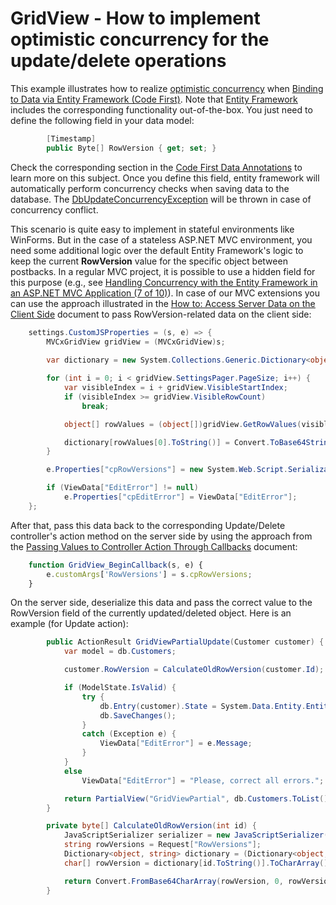 # GridView - How to implement optimistic concurrency for the update/delete operations


<p>This example illustrates how to realize <a href="http://en.wikipedia.org/wiki/Optimistic_concurrency_control"><u>optimistic concurrency</u></a> when <a href="http://documentation.devexpress.com/#AspNet/CustomDocument14580"><u>Binding to Data via Entity Framework (Code First)</u></a>. Note that <a href="http://msdn.microsoft.com/en-us/data/aa937723"><u>Entity Framework</u></a> includes the corresponding functionality out-of-the-box. You just need to define the following field in your data model:</p>

```cs
        [Timestamp]
        public Byte[] RowVersion { get; set; }
```

<p> </p><p>Check the corresponding section in the <a href="http://msdn.microsoft.com/en-us/data/jj591583.aspx"><u>Code First Data Annotations</u></a> to learn more on this subject. Once you define this field, entity framework will automatically perform concurrency checks when saving data to the database. The <a href="http://msdn.microsoft.com/en-us/library/system.data.entity.infrastructure.dbupdateconcurrencyexception.aspx"><u>DbUpdateConcurrencyException</u></a> will be thrown in case of concurrency conflict.</p><p>This scenario is quite easy to implement in stateful environments like WinForms. But in the case of a stateless ASP.NET MVC environment, you need some additional logic over the default Entity Framework's logic to keep the current <strong>RowVersion</strong> value for the specific object between postbacks. In a regular MVC project, it is possible to use a hidden field for this purpose (e.g., see <a href="http://www.asp.net/mvc/tutorials/getting-started-with-ef-5-using-mvc-4/handling-concurrency-with-the-entity-framework-in-an-asp-net-mvc-application"><u>Handling Concurrency with the Entity Framework in an ASP.NET MVC Application (7 of 10)</u></a>). In case of our MVC extensions you can use the approach illustrated in the <a href="http://documentation.devexpress.com/#AspNet/CustomDocument11816"><u>How to: Access Server Data on the Client Side</u></a> document to pass RowVersion-related data on the client side:</p>

```cs
    settings.CustomJSProperties = (s, e) => {
        MVCxGridView gridView = (MVCxGridView)s;
        
        var dictionary = new System.Collections.Generic.Dictionary<object, string>();

        for (int i = 0; i < gridView.SettingsPager.PageSize; i++) {
            var visibleIndex = i + gridView.VisibleStartIndex;
            if (visibleIndex >= gridView.VisibleRowCount)
                break;

            object[] rowValues = (object[])gridView.GetRowValues(visibleIndex, gridView.KeyFieldName, "RowVersion");

            dictionary[rowValues[0].ToString()] = Convert.ToBase64String((byte[])rowValues[1]);
        }

        e.Properties["cpRowVersions"] = new System.Web.Script.Serialization.JavaScriptSerializer().Serialize(dictionary);

        if (ViewData["EditError"] != null)
            e.Properties["cpEditError"] = ViewData["EditError"];
    };
```

<p> </p><p>After that, pass this data back to the corresponding Update/Delete controller's action method on the server side by using the approach from the <a href="http://documentation.devexpress.com/#AspNet/CustomDocument9941"><u>Passing Values to Controller Action Through Callbacks</u></a> document:</p>

```js
    function GridView_BeginCallback(s, e) {
        e.customArgs['RowVersions'] = s.cpRowVersions;
    }
```

<p> </p><p>On the server side, deserialize this data and pass the correct value to the RowVersion field of the currently updated/deleted object. Here is an example (for Update action):</p>

```cs
        public ActionResult GridViewPartialUpdate(Customer customer) {
            var model = db.Customers;

            customer.RowVersion = CalculateOldRowVersion(customer.Id);

            if (ModelState.IsValid) {
                try {
                    db.Entry(customer).State = System.Data.Entity.EntityState.Modified;
                    db.SaveChanges();
                }
                catch (Exception e) {
                    ViewData["EditError"] = e.Message;
                }
            }
            else
                ViewData["EditError"] = "Please, correct all errors.";

            return PartialView("GridViewPartial", db.Customers.ToList());
        }

        private byte[] CalculateOldRowVersion(int id) {
            JavaScriptSerializer serializer = new JavaScriptSerializer();
            string rowVersions = Request["RowVersions"];
            Dictionary<object, string> dictionary = (Dictionary<object, string>)serializer.Deserialize(rowVersions, typeof(Dictionary<object, string>));
            char[] rowVersion = dictionary[id.ToString()].ToCharArray();

            return Convert.FromBase64CharArray(rowVersion, 0, rowVersion.Length);
        }
```



<br/>


